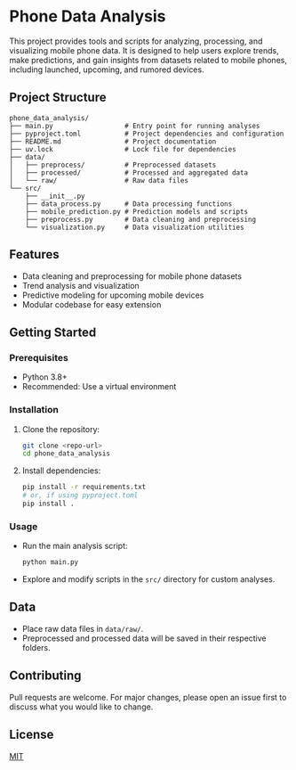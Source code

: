 # Phone Data Analysis

This project provides tools and scripts for analyzing, processing, and visualizing mobile phone data. It is designed to help users explore trends, make predictions, and gain insights from datasets related to mobile phones, including launched, upcoming, and rumored devices.

## Project Structure

```
phone_data_analysis/
├── main.py                  # Entry point for running analyses
├── pyproject.toml           # Project dependencies and configuration
├── README.md                # Project documentation
├── uv.lock                  # Lock file for dependencies
├── data/
│   ├── preprocess/          # Preprocessed datasets
│   ├── processed/           # Processed and aggregated data
│   └── raw/                 # Raw data files
└── src/
    ├── __init__.py
    ├── data_process.py      # Data processing functions
    ├── mobile_prediction.py # Prediction models and scripts
    ├── preprocess.py        # Data cleaning and preprocessing
    └── visualization.py     # Data visualization utilities
```

## Features
- Data cleaning and preprocessing for mobile phone datasets
- Trend analysis and visualization
- Predictive modeling for upcoming mobile devices
- Modular codebase for easy extension

## Getting Started

### Prerequisites
- Python 3.8+
- Recommended: Use a virtual environment

### Installation
1. Clone the repository:
   ```sh
   git clone <repo-url>
   cd phone_data_analysis
   ```
2. Install dependencies:
   ```sh
   pip install -r requirements.txt
   # or, if using pyproject.toml
   pip install .
   ```

### Usage
- Run the main analysis script:
  ```sh
  python main.py
  ```
- Explore and modify scripts in the `src/` directory for custom analyses.

## Data
- Place raw data files in `data/raw/`.
- Preprocessed and processed data will be saved in their respective folders.

## Contributing
Pull requests are welcome. For major changes, please open an issue first to discuss what you would like to change.

## License
[MIT](LICENSE)

